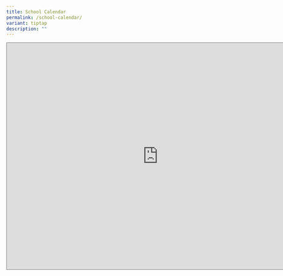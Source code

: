 ```yaml
---
title: School Calendar
permalink: /school-calendar/
variant: tiptap
description: ""
---
```

<p></p>
<p></p>
<p></p>
<div class="iframe-wrapper">
<iframe style="border:solid 1px #777" height="600" width="800" allowfullscreen="true" frameborder="0" src="https://calendar.google.com/calendar/embed?height=600&amp;wkst=2&amp;ctz=Asia%2FSingapore&amp;mode=MONTH&amp;src=Y185ODQ4ZGE4NDI3NjhhNzgwNTNhNjFmMGM4MDBhZjljNmFjZGNmNTMwMTc3NzY0YTU3ZjZmYTE5N2Q0ZDJkNDk1QGdyb3VwLmNhbGVuZGFyLmdvb2dsZS5jb20&amp;src=Y19tYzl2cmlmcjdmOGhvdjhqcm1oNXBjdDY5NEBncm91cC5jYWxlbmRhci5nb29nbGUuY29t&amp;color=%234285F4&amp;color=%23F6BF26"></iframe>
</div>
<p></p>